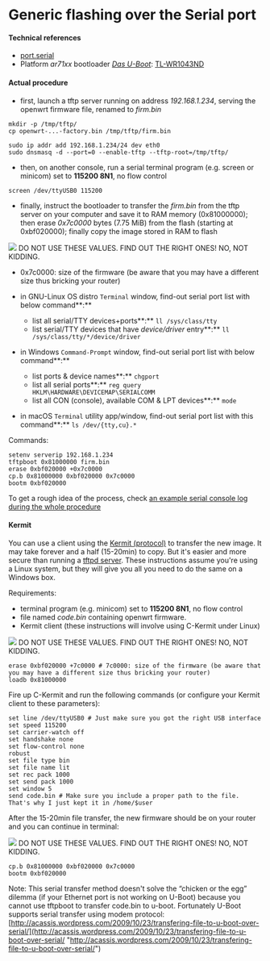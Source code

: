# Generic flashing over the Serial port

#### Technical references

- [port.serial](/docs/techref/hardware/port.serial "docs:techref:hardware:port.serial")
- Platform *ar71xx* bootloader [*Das U-Boot*](/docs/techref/bootloader/uboot "docs:techref:bootloader:uboot"): [TL-WR1043ND](/toh/tp-link/tl-wr1043nd#installation "toh:tp-link:tl-wr1043nd")

#### Actual procedure

- first, launch a tftp server running on address *192.168.1.234*, serving the openwrt firmware file, renamed to *firm.bin*

```
mkdir -p /tmp/tftp/
cp openwrt-...-factory.bin /tmp/tftp/firm.bin

sudo ip addr add 192.168.1.234/24 dev eth0
sudo dnsmasq -d --port=0 --enable-tftp --tftp-root=/tmp/tftp/
```

- then, on another console, run a serial terminal program (e.g. screen or minicom) set to **115200 8N1**, no flow control

```
screen /dev/ttyUSB0 115200
```

- finally, instruct the bootloader to transfer the *firm.bin* from the tftp server on your computer and save it to RAM memory (0x81000000); then erase *0x7c0000* bytes (7.75 MiB) from the flash (starting at 0xbf020000); finally copy the image stored in RAM to flash

![](/_media/meta/icons/tango/48px-dialog-warning.svg.png?w=20&h=20&tok=dc529c) DO NOT USE THESE VALUES. FIND OUT THE RIGHT ONES! NO, NOT KIDDING.

- 0x7c0000: size of the firmware (be aware that you may have a different size thus bricking your router)
- in GNU-Linux OS distro `Terminal` window, find-out serial port list with below command**:**
  
  - list all serial/TTY devices+ports**:** `ll /sys/class/tty`
  - list serial/TTY devices that have *device/driver* entry**:** `ll /sys/class/tty/*/device/driver`
- in Windows `Command-Prompt` window, find-out serial port list with below command**:**
  
  - list ports &amp; device names**:** `chgport`
  - list all serial ports**:** `reg query HKLM\HARDWARE\DEVICEMAP\SERIALCOMM`
  - list all CON (console), available COM &amp; LPT devices**:** `mode`
- in macOS `Terminal` utility app/window, find-out serial port list with this command**:** `ls /dev/{tty,cu}.*`

Commands:

```
setenv serverip 192.168.1.234
tftpboot 0x81000000 firm.bin
erase 0xbf020000 +0x7c0000
cp.b 0x81000000 0xbf020000 0x7c0000
bootm 0xbf020000
```

To get a rough idea of the process, check [an example serial console log during the whole procedure](/toh/tp-link/tl-wr1043nd/flashlog "toh:tp-link:tl-wr1043nd:flashlog")

#### Kermit

You can use a client using the [Kermit (protocol)](https://en.wikipedia.org/wiki/Kermit%20%28protocol%29 "https://en.wikipedia.org/wiki/Kermit (protocol)") to transfer the new image. It may take forever and a half (15-20min) to copy. But it's easier and more secure than running a [tftpd server](/docs/guide-user/troubleshooting/tftpserver "docs:guide-user:troubleshooting:tftpserver"). These instructions assume you're using a Linux system, but they will give you all you need to do the same on a Windows box.

Requirements:

- terminal program (e.g. minicom) set to **115200 8N1**, no flow control
- file named *code.bin* containing openwrt firmware.
- Kermit client (these instructions will involve using C-Kermit under Linux)

![](/_media/meta/icons/tango/48px-dialog-warning.svg.png?w=20&h=20&tok=dc529c) DO NOT USE THESE VALUES. FIND OUT THE RIGHT ONES! NO, NOT KIDDING.

```
erase 0xbf020000 +7c0000 # 7c0000: size of the firmware (be aware that you may have a different size thus bricking your router)
loadb 0x81000000
```

Fire up C-Kermit and run the following commands (or configure your Kermit client to these parameters):

```
set line /dev/ttyUSB0 # Just make sure you got the right USB interface
set speed 115200
set carrier-watch off
set handshake none
set flow-control none
robust
set file type bin
set file name lit
set rec pack 1000
set send pack 1000
set window 5
send code.bin # Make sure you include a proper path to the file. That's why I just kept it in /home/$user
```

After the 15-20min file transfer, the new firmware should be on your router and you can continue in terminal:

![](/_media/meta/icons/tango/48px-dialog-warning.svg.png?w=20&h=20&tok=dc529c) DO NOT USE THESE VALUES. FIND OUT THE RIGHT ONES! NO, NOT KIDDING.

```
cp.b 0x81000000 0xbf020000 0x7c0000
bootm 0xbf020000
```

Note: This serial transfer method doesn't solve the “chicken or the egg” dilemma (if your Ethernet port is not working on U-Boot) because you cannot use tftpboot to transfer code.bin to u-boot. Fortunately U-Boot supports serial transfer using modem protocol: [http://acassis.wordpress.com/2009/10/23/transfering-file-to-u-boot-over-serial/](http://acassis.wordpress.com/2009/10/23/transfering-file-to-u-boot-over-serial/ "http://acassis.wordpress.com/2009/10/23/transfering-file-to-u-boot-over-serial/")
